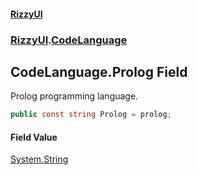 #### [RizzyUI](index 'index')
### [RizzyUI](RizzyUI 'RizzyUI').[CodeLanguage](RizzyUI.CodeLanguage 'RizzyUI.CodeLanguage')

## CodeLanguage.Prolog Field

Prolog programming language.

```csharp
public const string Prolog = prolog;
```

#### Field Value
[System.String](https://docs.microsoft.com/en-us/dotnet/api/System.String 'System.String')